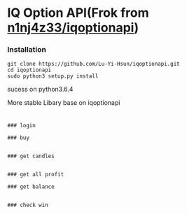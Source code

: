 # IQ Option API(Frok from [n1nj4z33/iqoptionapi](https://github.com/n1nj4z33/iqoptionapi))
### Installation
```
git clone https://github.com/Lu-Yi-Hsun/iqoptionapi.git
cd iqoptionapi
sudo python3 setup.py install
```
sucess on python3.6.4

More stable Libary base on iqoptionapi
###
```

### login

### buy


### get candles


### get all profit

### get balance


### check win
